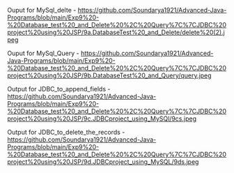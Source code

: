 Ouput for MySql_delte - https://github.com/Soundarya1921/Advanced-Java-Programs/blob/main/Exp9%20-%20Database_test%20_and_Delete%20%2C%20Query%7C%7CJDBC%20project%20using%20JSP/9a.DatabaseTest%20_and_Delete/delete%20(2).jpeg

Ouput for MySql_Query - https://github.com/Soundarya1921/Advanced-Java-Programs/blob/main/Exp9%20-%20Database_test%20_and_Delete%20%2C%20Query%7C%7CJDBC%20project%20using%20JSP/9b.DatabaseTest%20_and_Query/query.jpeg

Output for JDBC_to_append_fields - https://github.com/Soundarya1921/Advanced-Java-Programs/blob/main/Exp9%20-%20Database_test%20_and_Delete%20%2C%20Query%7C%7CJDBC%20project%20using%20JSP/9c.JDBCproject_using_MySQl/9cs.jpeg

Output for JDBC_to_delete_the_records - https://github.com/Soundarya1921/Advanced-Java-Programs/blob/main/Exp9%20-%20Database_test%20_and_Delete%20%2C%20Query%7C%7CJDBC%20project%20using%20JSP/9d.JDBCproject_using_MySQL/9ds.jpeg
